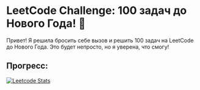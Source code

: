 # LeetCode Challenge: 100 задач до Нового Года! 🎉

Привет! Я решила бросить себе вызов и решить 100 задач на LeetCode до Нового Года.  Это будет непросто, но я уверена, что смогу! 

## Прогресс: 

[![Leetcode Stats](https://leetcard.jacoblin.cool/olia-schev)](https://leetcode.com/olia-schev)
